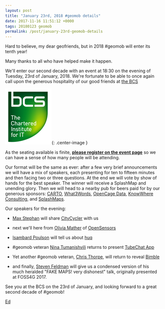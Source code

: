 ```yaml
--- 
layout: post
title: "January 23rd, 2018 #geomob details"
date: 2017-11-16 11:51:12 +0000
tags: 20180123 geomob
permalink: /post/january-23rd-geomob-details
---
```


Hard to believe, my dear geofriends, but in 2018 #geomob will enter its tenth
year!


Many thanks to all who have helped make it happen. 

We'll enter our second decade with an event at 18:30 on the evening of Tuesday,
23rd of January, 2018. We're fortunate to be able to once again call upon the
generous hospitality of our good friends at
[the BCS](http://geospatial.bcs.org/lisg/)

[![image](/images/bcs.png)](http://www.bcs.org/){: .center-image }


As the seating available is finite, 
**[please register on the event page](https://www.eventbrite.com/e/geomob-january-23rd-2018-tickets-39957288325)** so we can have a sense of how many people will be attending.

Our format will be the same as ever: after a few very brief announcements we will have a mix of speakers, each presenting for ten to fifteen minutes and then facing two or three questions. At the end we will vote by show of hands for the best speaker. The winner will receive a SplashMap and unending glory. Then we will head to a nearby pub for beers paid for by our generous sponsors: [CARTO](https://carto.com), [What3Words](http://what3words.com/), [OpenCage Data](https://geocoder.opencagedata.com/), [KnowWhere Consulting](https://knowwhereconsulting.co.uk/), and [SplashMaps](http://www.splash-maps.com/).

Our speakers for the evening:

* [Max Stephan](https://twitter.com/GeospatialMax) will share [CityCycler](https://citycycler.cc/) with us

* next we'll here from [Olivia Mather](https://www.linkedin.com/in/olivia-mather-4b64a2141/) of [OpenSensors](https://opensensors.com)

* [Isambard Poulson](https://twitter.com/ipoulson) will tell us about [huq](https://huq.io)

* #geomob veteran [Nina Tumanishvili](https://twitter.com/ninachinoo) returns to present [TubeChat App](https://itunes.apple.com/gb/app/tubechat/id1231933096?mt=8)

* Yet another #geomob veteran, [Chris Thorpe](https://twitter.com/jaggeree), will return to reveal [Bimble](https://bimblehq.com/)

* and finally, [Steven Feldman](https://twitter.com/StevenFeldman) will give us a condensed version of his much heralded "FAKE MAPS! very dishonest" talk, originally presented at FOSS4G 2017.

See you at the BCS on the 23rd of January, and looking forward to a great
second decade of #geomob!

[Ed](https://twitter.com/freyfogle)